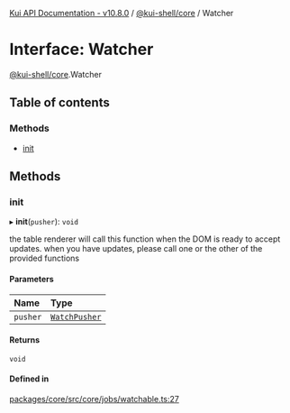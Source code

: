 [Kui API Documentation - v10.8.0](../README.md) / [@kui-shell/core](../modules/kui_shell_core.md) / Watcher

# Interface: Watcher

[@kui-shell/core](../modules/kui_shell_core.md).Watcher

## Table of contents

### Methods

- [init](kui_shell_core.Watcher.md#init)

## Methods

### init

▸ **init**(`pusher`): `void`

the table renderer will call this function when the DOM
is ready to accept updates. when you have updates, please call
one or the other of the provided functions

#### Parameters

| Name     | Type                                           |
| :------- | :--------------------------------------------- |
| `pusher` | [`WatchPusher`](kui_shell_core.WatchPusher.md) |

#### Returns

`void`

#### Defined in

[packages/core/src/core/jobs/watchable.ts:27](https://github.com/mra-ruiz/kui/blob/27e887ab4/packages/core/src/core/jobs/watchable.ts#L27)
